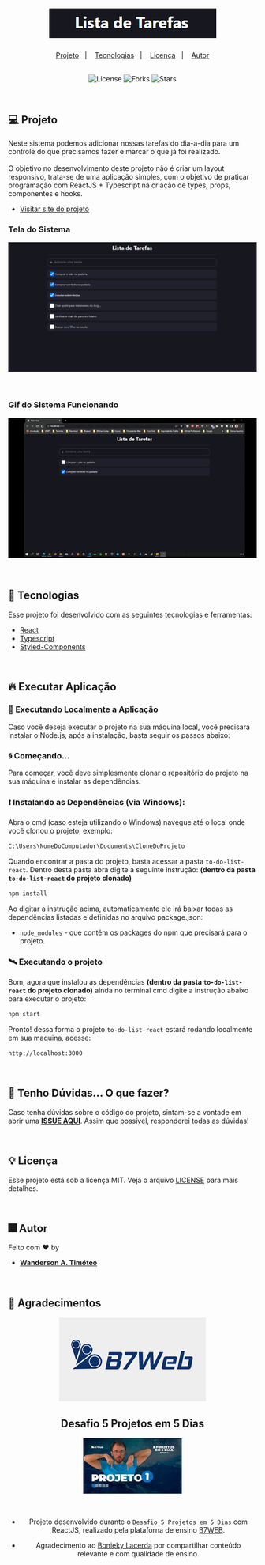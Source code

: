 <h1 align="center">
  <img alt="Logo Lista de Tarefas" 
      src=".github/logo-lista-tarefas.png">
</h1>

<div align="center">
  <a href="#-projeto">Projeto</a>&nbsp;&nbsp;&nbsp;|&nbsp;&nbsp;&nbsp;
  <a href="#-tecnologias">Tecnologias</a>&nbsp;&nbsp;&nbsp;|&nbsp;&nbsp;&nbsp;
  <a href="#-licença">Licença</a>&nbsp;&nbsp;&nbsp;|&nbsp;&nbsp;&nbsp;
  <a href="#-autor">Autor</a>
</div>

<br> 

<p align="center">
  <img  src="https://img.shields.io/static/v1?label=license&message=MIT&color=15C3D6&labelColor=000000" alt="License">
  <img src="https://img.shields.io/github/forks/Wanderson-A-Timoteo/nlw-heat-origin?label=forks&message=MIT&color=15C3D6&labelColor=000000" alt="Forks">
  <img src="https://img.shields.io/github/stars/Wanderson-A-Timoteo/nlw-heat-origin?label=stars&message=MIT&color=15C3D6&labelColor=000000" alt="Stars">
</p>

<br>

## 💻 Projeto

Neste sistema podemos adicionar nossas tarefas do dia-a-dia para um controle do que precisamos fazer e marcar o que já foi realizado.  
<br>
O objetivo no desenvolvimento deste projeto não é criar um layout responsivo, trata-se de uma aplicação simples, com o objetivo de praticar programação com ReactJS + Typescript na criação de types, props, componentes e hooks.
<br>

- [Visitar site do projeto](https://wanderson-a-timoteo-to-do-list-react-flax.vercel.app/)

### Tela do Sistema

<p align="center">
  <img alt="Imagem da tela do sistema"
       src=".github/to-do-list.png" 
  />
</p>
<br>

### Gif do Sistema Funcionando
<p align="center">
  <img alt="Imagem da tela do sistema"
        src=".github/to-do-list.gif" 
  />
</p>
<br>

## 🚀 Tecnologias

Esse projeto foi desenvolvido com as seguintes tecnologias e ferramentas:

- [React](https://pt-br.reactjs.org/)
- [Typescript](https://www.typescriptlang.org/)
- [Styled-Components](https://styled-components.com/)

<br>

## 🔥 Executar Aplicação

### 🎇 Executando Localmente a Aplicação

Caso você deseja executar o projeto na sua máquina local, você precisará instalar o Node.js, após a instalação, basta seguir os passos abaixo:

### 🌀 Começando...

Para começar, você deve simplesmente clonar o repositório do projeto na sua máquina e instalar as dependências.

### ❗️ Instalando as Dependências (via Windows):

Abra o cmd (caso esteja utilizando o Windows) navegue até o local onde você clonou o projeto, exemplo:

```sh
C:\Users\NomeDoComputador\Documents\CloneDoProjeto
```

Quando encontrar a pasta do projeto, basta acessar a pasta `to-do-list-react`. Dentro desta pasta abra digite a seguinte instrução: **(dentro da pasta `to-do-list-react` do projeto clonado)**

```sh
npm install
```

Ao digitar a instrução acima, automaticamente ele irá baixar todas as dependências listadas e definidas no arquivo package.json:

- `node_modules` - que contêm os packages do npm que precisará para o projeto.

### 🛰️ Executando o projeto

Bom, agora que instalou as dependências **(dentro da pasta `to-do-list-react` do projeto clonado)** ainda no terminal cmd digite a instrução abaixo para executar o projeto:

```sh
npm start
```

Pronto! dessa forma o projeto `to-do-list-react` estará rodando localmente em sua maquina, acesse:

```sh
http://localhost:3000
```
<br>

## 🚩 Tenho Dúvidas... O que fazer?

Caso tenha dúvidas sobre o código do projeto, sintam-se a vontade em abrir uma **[ISSUE AQUI](https://github.com/Wanderson-A-Timoteo/to-do-list-react/issues)**. Assim que possível, responderei todas as dúvidas!

<br>

## 💡 Licença

Esse projeto está sob a licença MIT. Veja o arquivo [LICENSE](.github/LICENSE.md) para mais detalhes.

<br>

## 🎆 Autor

Feito com ♥ by

-  [**Wanderson A. Timóteo**](https://wanderson.tk)

<br>

## 🤝 Agradecimentos


<div align="center">
  <img alt="Logo B7WEB" 
       src=".github/logo-b7web.png" 
  />

<h2 align="center">
  Desafio 5 Projetos em 5 Dias
</h2>
<p align="center">
  <img alt="Desafio 5 Projetos em 5 Dias - Projeto 01" 
       src=".github/projeto-01.jpg"
       width="200"
  >
</p>
<br>

- Projeto desenvolvido durante o `Desafio 5 Projetos em 5 Dias` com ReactJS, realizado pela plataforna de ensino [B7WEB](https://b7web.com.br/fullstack/?ref=K40921767Y&msclkid=19c576ee8ce315d5acd514754d2e3dc6).

- Agradecimento ao [Bonieky Lacerda](https://www.instagram.com/bonieky/) por compartilhar conteúdo relevante e com qualidade de ensino.
